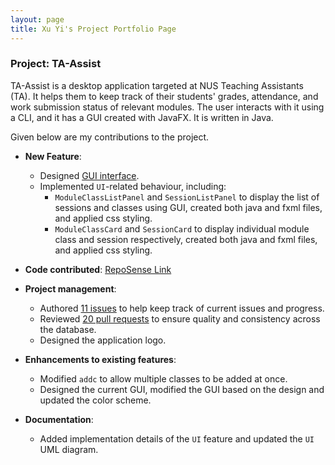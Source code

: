 ```yaml
---
layout: page
title: Xu Yi's Project Portfolio Page
---
```


### Project: TA-Assist

TA-Assist is a desktop application targeted at NUS Teaching Assistants (TA). It helps them to keep track of their students' grades, attendance, and work submission status of relevant modules.
The user interacts with it using a CLI, and it has a GUI created with JavaFX. It is written in Java.

Given below are my contributions to the project.

* **New Feature**: 
  * Designed [GUI interface](https://www.figma.com/file/oHxUzmJY7NHTV4bOJZhaI5/TaAssist_Ui?node-id=0%3A1).
  * Implemented `UI`-related behaviour, including:
    * `ModuleClassListPanel` and `SessionListPanel` to display the list of sessions and classes using GUI, created both java and fxml files, and applied css styling.
    * `ModuleClassCard` and `SessionCard` to display individual module class and session respectively, created both java and fxml files, and applied css styling.

* **Code contributed**: [RepoSense Link](https://nus-cs2103-ay2223s1.github.io/tp-dashboard/?search=optionalemon&breakdown=true)

* **Project management**:
  * Authored [11 issues](https://github.com/AY2223S1-CS2103T-T12-1/tp/issues?q=is%3Aissue+author%3Aoptionalemon+) to help keep track of current issues and progress.
  * Reviewed [20 pull requests](https://github.com/AY2223S1-CS2103T-T12-1/tp/pulls?q=is%3Apr+reviewed-by%3Aoptionalemon) to ensure quality and consistency across the database.
  * Designed the application logo.

* **Enhancements to existing features**: 
  * Modified `addc` to allow multiple classes to be added at once.
  * Designed the current GUI, modified the GUI based on the design and updated the color scheme.

* **Documentation**:
    * Added implementation details of the `UI` feature and updated the `UI` UML diagram.
